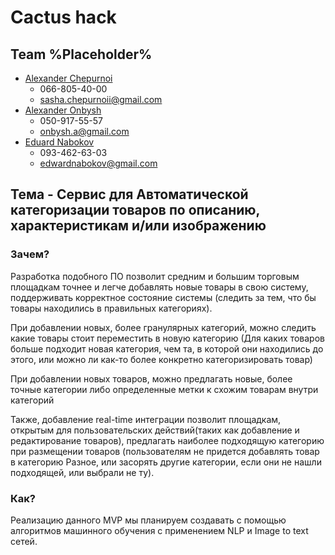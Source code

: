 # Cactus hack

## Team %Placeholder%
* [Alexander Chepurnoi](https://github.com/AChepurnoi)
  * 066-805-40-00
  * sasha.chepurnoii@gmail.com
* [Alexander Onbysh](https://github.com/OnbyshAlex)
  * 050-917-55-57
  * onbysh.a@gmail.com
* [Eduard Nabokov](https://github.com/EdwardNabokov)
  * 093-462-63-03
  * edwardnabokov@gmail.com


## Тема - Сервис для Автоматической категоризации товаров по описанию, характеристикам и/или изображению
### Зачем?
Разработка подобного ПО позволит средним и большим торговым площадкам точнее и легче добавлять новые товары в свою систему, поддерживать корректное состояние системы (следить за тем, что бы товары находились в правильных категориях).

При добавлении новых, более гранулярных категорий, можно следить какие товары стоит переместить в новую категорию (Для каких товаров больше подходит новая категория, чем та, в которой они находились до этого, или можно ли как-то более конкретно категоризировать товар)

При добавлении новых товаров, можно предлагать новые, более точные категории либо определенные метки к схожим товарам внутри категорий

Также, добавление real-time интеграции позволит площадкам, открытым для пользовательских действий(таких как добавление и редактирование товаров), предлагать наиболее подходящую категорию при размещении товаров (пользователям не придется добавлять товар в категорию Разное, или засорять другие категории, если они не нашли подходящей, или выбрали не ту). 

### Как?

Реализацию данного MVP мы планируем создавать с помощью алгоритмов машинного обучения с применением NLP и Image to text сетей.  


